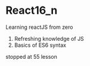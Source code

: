 # React16_n
Learning reactJS from zero
1. Refreshing knowledge of JS
2. Basics of ES6 syntax

stopped at 55 lesson
